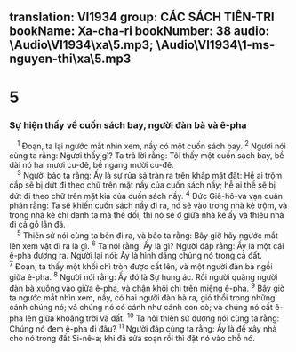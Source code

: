 translation: VI1934
group: CÁC SÁCH TIÊN-TRI
bookName: Xa-cha-ri 
bookNumber: 38
audio: \Audio\VI1934\xa\5.mp3; \Audio\VI1934\1-ms-nguyen-thi\xa\5.mp3
-------

<div class="title"><h1>5</h1><h3>Sự hiện thấy về cuốn sách bay, người đàn bà và ê-pha</h3></div>
<span class="verse xa_5_1"> <sup>1</sup> Đoạn, ta lại ngước mắt nhìn xem, nầy có một cuốn sách bay. </span>
<span class="verse xa_5_2"><sup>2</sup> Người nói cùng ta rằng: Ngươi thấy gì? Ta trả lời rằng: Tôi thấy một cuốn sách bay, bề dài nó hai mươi cu-đê, bề ngang mười cu-đê. <br/></span>
<span class="verse xa_5_3"> <sup>3</sup> Người bảo ta rằng: Ấy là sự rủa sả tràn ra trên khắp mặt đất: Hễ ai trộm cắp sẽ bị dứt đi theo chữ trên mặt nầy của cuốn sách nầy; hễ ai thề sẽ bị dứt đi theo chữ trên mặt kia của cuốn sách nầy. </span>
<span class="verse xa_5_4"><sup>4</sup> Đức Giê-hô-va vạn quân phán rằng: Ta sẽ khiến cuốn sách nầy đi ra, nó sẽ vào trong nhà kẻ trộm, và trong nhà kẻ chỉ danh ta mà thề dối; thì nó sẽ ở giữa nhà kẻ ấy và thiêu nhà đi cả gỗ lẫn đá. <br/></span>
<span class="verse xa_5_5"> <sup>5</sup> Thiên sứ nói cùng ta bèn đi ra, và bảo ta rằng: Bây giờ hãy ngước mắt lên xem vật đi ra là gì. </span>
<span class="verse xa_5_6"><sup>6</sup> Ta nói rằng: Ấy là gì? Người đáp rằng: Ấy là một cái ê-pha đương ra. Người lại nói: Ấy là hình dáng chúng nó trong cả đất. </span>
<span class="verse xa_5_7"><sup>7</sup> Đoạn, ta thấy một khối chì tròn được cất lên, và một người đàn bà ngồi giữa ê-pha. </span>
<span class="verse xa_5_8"><sup>8</sup> Người nói rằng: Ấy đó là Sự hung ác. Rồi người quăng người đàn bà xuống vào giữa ê-pha, và chận khối chì trên miệng ê-pha. </span>
<span class="verse xa_5_9"><sup>9</sup> Bấy giờ ta ngước mắt nhìn xem, nầy, có hai người đàn bà ra, gió thổi trong những cánh chúng nó; vả chúng nó có cánh như cánh con cò; và chúng nó cất ê-pha lên giữa khoảng trời và đất. </span>
<span class="verse xa_5_10"><sup>10</sup> Ta hỏi thiên sứ đương nói cùng ta rằng: Chúng nó đem ê-pha đi đâu? </span>
<span class="verse xa_5_11"><sup>11</sup> Người đáp cùng ta rằng: Ấy là để xây nhà cho nó trong đất Si-nê-a; khi đã sửa soạn rồi thì đặt nó vào chỗ nó. <br/></span>
